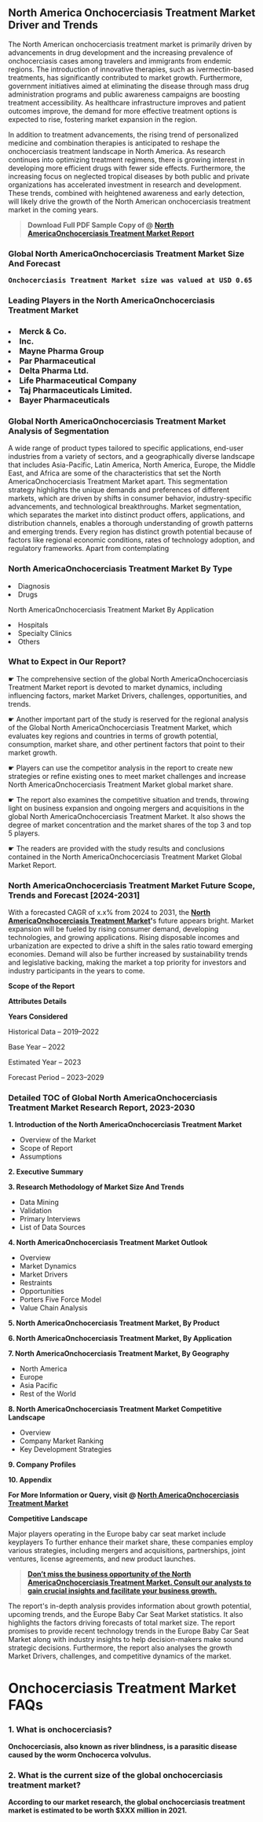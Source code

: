 <p><h2>North America Onchocerciasis Treatment Market Driver and Trends</h2><p>The North American onchocerciasis treatment market is primarily driven by advancements in drug development and the increasing prevalence of onchocerciasis cases among travelers and immigrants from endemic regions. The introduction of innovative therapies, such as ivermectin-based treatments, has significantly contributed to market growth. Furthermore, government initiatives aimed at eliminating the disease through mass drug administration programs and public awareness campaigns are boosting treatment accessibility. As healthcare infrastructure improves and patient outcomes improve, the demand for more effective treatment options is expected to rise, fostering market expansion in the region.</p><p>In addition to treatment advancements, the rising trend of personalized medicine and combination therapies is anticipated to reshape the onchocerciasis treatment landscape in North America. As research continues into optimizing treatment regimens, there is growing interest in developing more efficient drugs with fewer side effects. Furthermore, the increasing focus on neglected tropical diseases by both public and private organizations has accelerated investment in research and development. These trends, combined with heightened awareness and early detection, will likely drive the growth of the North American onchocerciasis treatment market in the coming years.</p></p><blockquote id="" class=""><strong>Download Full PDF Sample Copy of @&nbsp;<a href="https://www.verifiedmarketreports.com/download-sample/?rid=390272&utm_source=GitHub-Jan&utm_medium=281" target="_blank">North AmericaOnchocerciasis Treatment Market Report</a>&nbsp;&nbsp;</strong></blockquote><h3 id="" class=""><strong>Global&nbsp;North AmericaOnchocerciasis Treatment Market Size And Forecast</strong></h3><pre class="reader-text-block__code-block"><strong>Onchocerciasis Treatment Market size was valued at USD 0.65 Billion in 2022 and is projected to reach USD 1.20 Billion by 2030, growing at a CAGR of 7.6% from 2024 to 2030.</strong></pre><h3 id="" class="">Leading Players in the&nbsp;North AmericaOnchocerciasis Treatment Market</h3><h3 class=""></Li><Li>Merck & Co.</Li><Li> Inc.</Li><Li> Mayne Pharma Group</Li><Li> Par Pharmaceutical</Li><Li> Delta Pharma Ltd.</Li><Li> Life Pharmaceutical Company</Li><Li> Taj Pharmaceuticals Limited.</Li><Li> Bayer Pharmaceuticals</h3><h3 id="" class="">Global&nbsp;North AmericaOnchocerciasis Treatment Market Analysis of Segmentation</h3><p id="" class="">A wide range of product types tailored to specific applications, end-user industries from a variety of sectors, and a geographically diverse landscape that includes Asia-Pacific, Latin America, North America, Europe, the Middle East, and Africa are some of the characteristics that set the North AmericaOnchocerciasis Treatment Market apart. This segmentation strategy highlights the unique demands and preferences of different markets, which are driven by shifts in consumer behavior, industry-specific advancements, and technological breakthroughs. Market segmentation, which separates the market into distinct product offers, applications, and distribution channels, enables a thorough understanding of growth patterns and emerging trends. Every region has distinct growth potential because of factors like regional economic conditions, rates of technology adoption, and regulatory frameworks. Apart from contemplating</p><h3 id="" class="">North AmericaOnchocerciasis Treatment Market&nbsp;By Type</h3><p></Li><Li>Diagnosis</Li><Li> Drugs</p><div class="" data-test-id=""><p>North AmericaOnchocerciasis Treatment Market&nbsp;By Application</p></div><p class=""></Li><Li>Hospitals</Li><Li> Specialty Clinics</Li><Li> Others</p><div class="" data-test-id=""><h3><span class="">What to Expect in Our Report?</span></h3></div><div class="" data-test-id=""><p><span class="">☛ The comprehensive section of the global North AmericaOnchocerciasis Treatment Market report is devoted to market dynamics, including influencing factors, market Market Drivers, challenges, opportunities, and trends.</span></p></div><div class="" data-test-id=""><p><span class="">☛ Another important part of the study is reserved for the regional analysis of the Global North AmericaOnchocerciasis Treatment Market, which evaluates key regions and countries in terms of growth potential, consumption, market share, and other pertinent factors that point to their market growth.</span></p></div><div class="" data-test-id=""><p><span class="">☛ Players can use the competitor analysis in the report to create new strategies or refine existing ones to meet market challenges and increase North AmericaOnchocerciasis Treatment Market global market share.</span></p></div><div class="" data-test-id=""><p><span class="">☛ The report also examines the competitive situation and trends, throwing light on business expansion and ongoing mergers and acquisitions in the global North AmericaOnchocerciasis Treatment Market. It also shows the degree of market concentration and the market shares of the top 3 and top 5 players.</span></p></div><div class="" data-test-id=""><p><span class="">☛ The readers are provided with the study results and conclusions contained in the North AmericaOnchocerciasis Treatment Market Global Market Report.</span></p></div><div class="" data-test-id=""><h3><span class="">North AmericaOnchocerciasis Treatment Market Future Scope, Trends and Forecast [2024-2031]</span></h3></div><div class="" data-test-id=""><p><span class="">With a forecasted CAGR of x.x% from 2024 to 2031, the <strong><a href="https://www.verifiedmarketreports.com/download-sample/?rid=390272&utm_source=GitHub-Jan&utm_medium=281" target="_blank">North AmericaOnchocerciasis Treatment Market</a>'</strong>s future appears bright. Market expansion will be fueled by rising consumer demand, developing technologies, and growing applications. Rising disposable incomes and urbanization are expected to drive a shift in the sales ratio toward emerging economies. Demand will also be further increased by sustainability trends and legislative backing, making the market a top priority for investors and industry participants in the years to come.</span></p><p id="ember66" class="ember-view reader-text-block__paragraph"><strong>Scope of the Report</strong></p><p id="ember67" class="ember-view reader-text-block__paragraph"><strong>Attributes Details</strong></p><p id="ember68" class="ember-view reader-text-block__paragraph"><strong>Years Considered</strong></p><p id="ember69" class="ember-view reader-text-block__paragraph">Historical Data &ndash; 2019&ndash;2022</p><p id="ember70" class="ember-view reader-text-block__paragraph">Base Year &ndash; 2022</p><p id="ember71" class="ember-view reader-text-block__paragraph">Estimated Year &ndash; 2023</p><p id="ember72" class="ember-view reader-text-block__paragraph">Forecast Period &ndash; 2023&ndash;2029</p></div><h3 id="" class="">Detailed TOC of Global North AmericaOnchocerciasis Treatment Market Research Report, 2023-2030</h3><p id="" class=""><strong>1. Introduction of the North AmericaOnchocerciasis Treatment Market</strong></p><ul><li>Overview of the Market</li><li>Scope of Report</li><li>Assumptions</li></ul><p id="" class=""><strong>2. Executive Summary</strong></p><p id="" class=""><strong>3. Research Methodology of Market Size And Trends</strong></p><ul><li>Data Mining</li><li>Validation</li><li>Primary Interviews</li><li>List of Data Sources</li></ul><p id="" class=""><strong>4. North AmericaOnchocerciasis Treatment Market Outlook</strong></p><ul><li>Overview</li><li>Market Dynamics</li><li>Market Drivers</li><li>Restraints</li><li>Opportunities</li><li>Porters Five Force Model</li><li>Value Chain Analysis</li></ul><p id="" class=""><strong>5. North AmericaOnchocerciasis Treatment Market, By Product</strong></p><p id="" class=""><strong>6. North AmericaOnchocerciasis Treatment Market, By Application</strong></p><p id="" class=""><strong>7. North AmericaOnchocerciasis Treatment Market, By Geography</strong></p><ul><li>North America</li><li>Europe</li><li>Asia Pacific</li><li>Rest of the World</li></ul><p id="" class=""><strong>8. North AmericaOnchocerciasis Treatment Market Competitive Landscape</strong></p><ul><li>Overview</li><li>Company Market Ranking</li><li>Key Development Strategies</li></ul><p id="" class=""><strong>9. Company Profiles</strong></p><p id="" class=""><strong>10. Appendix</strong></p><p><strong>For More Information or Query, visit&nbsp;@ <a href="https://www.verifiedmarketreports.com/product/onchocerciasis-treatment-market/" target="_blank">North AmericaOnchocerciasis Treatment Market</a></strong></p><p id="ember61" class="ember-view reader-text-block__paragraph"><strong>Competitive Landscape</strong></p><p id="ember62" class="ember-view reader-text-block__paragraph">Major players operating in the Europe baby car seat market include keyplayers To further enhance their market share, these companies employ various strategies, including mergers and acquisitions, partnerships, joint ventures, license agreements, and new product launches.</p><blockquote id="ember63" class="ember-view reader-text-block__blockquote"><strong><a href="https://www.verifiedmarketreports.com/download-sample/?rid=390272&utm_source=GitHub-Jan&utm_medium=281" target="_blank">Don&rsquo;t miss the business opportunity of the North AmericaOnchocerciasis Treatment Market. Consult our analysts to gain crucial insights and facilitate your business growth.</a></strong></blockquote><p id="ember64" class="ember-view reader-text-block__paragraph">The report's in-depth analysis provides information about growth potential, upcoming trends, and the Europe Baby Car Seat Market statistics. It also highlights the factors driving forecasts of total market size. The report promises to provide recent technology trends in the Europe Baby Car Seat Market along with industry insights to help decision-makers make sound strategic decisions. Furthermore, the report also analyses the growth Market Drivers, challenges, and competitive dynamics of the market.</p><p class="ember-view reader-text-block__paragraph"><strong><h1>Onchocerciasis Treatment Market FAQs</h1><h3>1. What is onchocerciasis?</h3><p>Onchocerciasis, also known as river blindness, is a parasitic disease caused by the worm Onchocerca volvulus.</p><h3>2. What is the current size of the global onchocerciasis treatment market?</h3><p>According to our market research, the global onchocerciasis treatment market is estimated to be worth $XXX million in 2021.</p><!-- ... continue with the rest of the FAQs --></body></html></strong></p>
